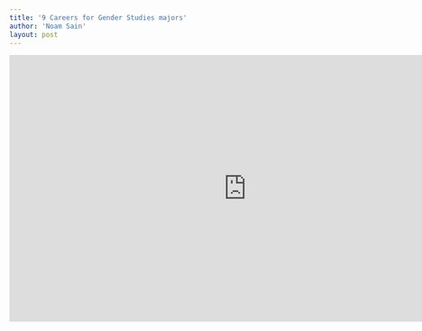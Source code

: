 ```yaml
---
title: '9 Careers for Gender Studies majors'
author: 'Noam Sain'
layout: post
---
```


<iframe allow="accelerometer; autoplay; clipboard-write; encrypted-media; gyroscope; picture-in-picture; web-share" allowfullscreen="" frameborder="0" height="473" loading="lazy" src="https://www.youtube.com/embed/35h3UCLqPJQ?feature=oembed" title="9 Exciting Careers For A Gender Studies Major" width="840"></iframe>
